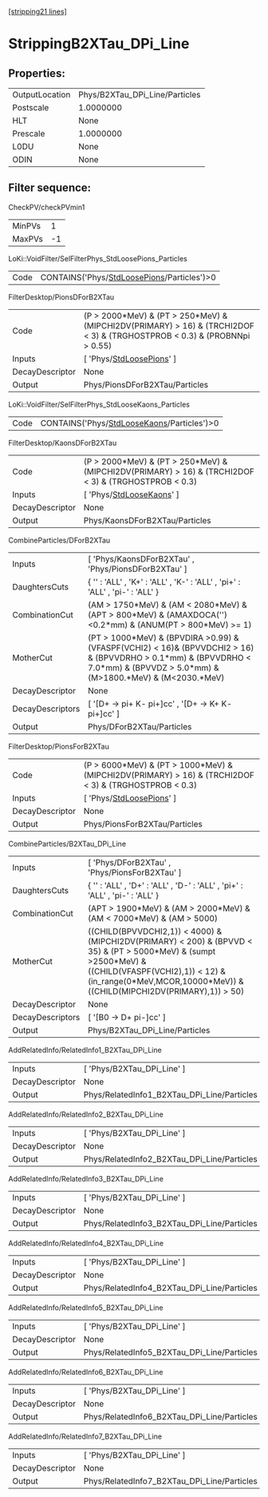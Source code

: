 [[stripping21 lines]](./stripping21-index)

# StrippingB2XTau_DPi_Line

## Properties:

|                |                                |
|----------------|--------------------------------|
| OutputLocation | Phys/B2XTau_DPi_Line/Particles |
| Postscale      | 1.0000000                      |
| HLT            | None                           |
| Prescale       | 1.0000000                      |
| L0DU           | None                           |
| ODIN           | None                           |

## Filter sequence:

CheckPV/checkPVmin1

|        |     |
|--------|-----|
| MinPVs | 1   |
| MaxPVs | -1  |

LoKi::VoidFilter/SelFilterPhys_StdLoosePions_Particles

|      |                                                                                            |
|------|--------------------------------------------------------------------------------------------|
| Code | CONTAINS('Phys/[StdLoosePions](./stripping21-commonparticles-stdloosepions)/Particles')\>0 |

FilterDesktop/PionsDForB2XTau

|                 |                                                                                                                                 |
|-----------------|---------------------------------------------------------------------------------------------------------------------------------|
| Code            | (P \> 2000\*MeV) & (PT \> 250\*MeV) & (MIPCHI2DV(PRIMARY) \> 16) & (TRCHI2DOF \< 3) & (TRGHOSTPROB \< 0.3) & (PROBNNpi \> 0.55) |
| Inputs          | [ 'Phys/[StdLoosePions](./stripping21-commonparticles-stdloosepions)' ]                                                       |
| DecayDescriptor | None                                                                                                                            |
| Output          | Phys/PionsDForB2XTau/Particles                                                                                                  |

LoKi::VoidFilter/SelFilterPhys_StdLooseKaons_Particles

|      |                                                                                            |
|------|--------------------------------------------------------------------------------------------|
| Code | CONTAINS('Phys/[StdLooseKaons](./stripping21-commonparticles-stdloosekaons)/Particles')\>0 |

FilterDesktop/KaonsDForB2XTau

|                 |                                                                                                            |
|-----------------|------------------------------------------------------------------------------------------------------------|
| Code            | (P \> 2000\*MeV) & (PT \> 250\*MeV) & (MIPCHI2DV(PRIMARY) \> 16) & (TRCHI2DOF \< 3) & (TRGHOSTPROB \< 0.3) |
| Inputs          | [ 'Phys/[StdLooseKaons](./stripping21-commonparticles-stdloosekaons)' ]                                  |
| DecayDescriptor | None                                                                                                       |
| Output          | Phys/KaonsDForB2XTau/Particles                                                                             |

CombineParticles/DForB2XTau

|                  |                                                                                                                                                                                           |
|------------------|-------------------------------------------------------------------------------------------------------------------------------------------------------------------------------------------|
| Inputs           | [ 'Phys/KaonsDForB2XTau' , 'Phys/PionsDForB2XTau' ]                                                                                                                                     |
| DaughtersCuts    | { '' : 'ALL' , 'K+' : 'ALL' , 'K-' : 'ALL' , 'pi+' : 'ALL' , 'pi-' : 'ALL' }                                                                                                              |
| CombinationCut   | (AM \> 1750\*MeV) & (AM \< 2080\*MeV) & (APT \> 800\*MeV) & (AMAXDOCA('') \<0.2\*mm) & (ANUM(PT \> 800\*MeV) \>= 1)                                                                       |
| MotherCut        | (PT \> 1000\*MeV) & (BPVDIRA \>0.99) & (VFASPF(VCHI2) \< 16)& (BPVVDCHI2 \> 16) & (BPVVDRHO \> 0.1\*mm) & (BPVVDRHO \< 7.0\*mm) & (BPVVDZ \> 5.0\*mm) & (M\>1800.\*MeV) & (M\<2030.\*MeV) |
| DecayDescriptor  | None                                                                                                                                                                                      |
| DecayDescriptors | [ '[D+ -\> pi+ K- pi+]cc' , '[D+ -\> K+ K- pi+]cc' ]                                                                                                                                |
| Output           | Phys/DForB2XTau/Particles                                                                                                                                                                 |

FilterDesktop/PionsForB2XTau

|                 |                                                                                                             |
|-----------------|-------------------------------------------------------------------------------------------------------------|
| Code            | (P \> 6000\*MeV) & (PT \> 1000\*MeV) & (MIPCHI2DV(PRIMARY) \> 16) & (TRCHI2DOF \< 3) & (TRGHOSTPROB \< 0.3) |
| Inputs          | [ 'Phys/[StdLoosePions](./stripping21-commonparticles-stdloosepions)' ]                                   |
| DecayDescriptor | None                                                                                                        |
| Output          | Phys/PionsForB2XTau/Particles                                                                               |

CombineParticles/B2XTau_DPi_Line

|                  |                                                                                                                                                                                                                                       |
|------------------|---------------------------------------------------------------------------------------------------------------------------------------------------------------------------------------------------------------------------------------|
| Inputs           | [ 'Phys/DForB2XTau' , 'Phys/PionsForB2XTau' ]                                                                                                                                                                                       |
| DaughtersCuts    | { '' : 'ALL' , 'D+' : 'ALL' , 'D-' : 'ALL' , 'pi+' : 'ALL' , 'pi-' : 'ALL' }                                                                                                                                                          |
| CombinationCut   | (APT \> 1900\*MeV) & (AM \> 2000\*MeV) & (AM \< 7000\*MeV) & (AM \> 5000)                                                                                                                                                             |
| MotherCut        | ((CHILD(BPVVDCHI2,1)) \< 4000) & (MIPCHI2DV(PRIMARY) \< 200) & (BPVVD \< 35) & (PT \> 5000\*MeV) & (sumpt \>2500\*MeV) & ((CHILD(VFASPF(VCHI2),1)) \< 12) & (in_range(0\*MeV,MCOR,10000\*MeV)) &((CHILD(MIPCHI2DV(PRIMARY),1)) \> 50) |
| DecayDescriptor  | None                                                                                                                                                                                                                                  |
| DecayDescriptors | [ '[B0 -\> D+ pi-]cc' ]                                                                                                                                                                                                           |
| Output           | Phys/B2XTau_DPi_Line/Particles                                                                                                                                                                                                        |

AddRelatedInfo/RelatedInfo1_B2XTau_DPi_Line

|                 |                                             |
|-----------------|---------------------------------------------|
| Inputs          | [ 'Phys/B2XTau_DPi_Line' ]                |
| DecayDescriptor | None                                        |
| Output          | Phys/RelatedInfo1_B2XTau_DPi_Line/Particles |

AddRelatedInfo/RelatedInfo2_B2XTau_DPi_Line

|                 |                                             |
|-----------------|---------------------------------------------|
| Inputs          | [ 'Phys/B2XTau_DPi_Line' ]                |
| DecayDescriptor | None                                        |
| Output          | Phys/RelatedInfo2_B2XTau_DPi_Line/Particles |

AddRelatedInfo/RelatedInfo3_B2XTau_DPi_Line

|                 |                                             |
|-----------------|---------------------------------------------|
| Inputs          | [ 'Phys/B2XTau_DPi_Line' ]                |
| DecayDescriptor | None                                        |
| Output          | Phys/RelatedInfo3_B2XTau_DPi_Line/Particles |

AddRelatedInfo/RelatedInfo4_B2XTau_DPi_Line

|                 |                                             |
|-----------------|---------------------------------------------|
| Inputs          | [ 'Phys/B2XTau_DPi_Line' ]                |
| DecayDescriptor | None                                        |
| Output          | Phys/RelatedInfo4_B2XTau_DPi_Line/Particles |

AddRelatedInfo/RelatedInfo5_B2XTau_DPi_Line

|                 |                                             |
|-----------------|---------------------------------------------|
| Inputs          | [ 'Phys/B2XTau_DPi_Line' ]                |
| DecayDescriptor | None                                        |
| Output          | Phys/RelatedInfo5_B2XTau_DPi_Line/Particles |

AddRelatedInfo/RelatedInfo6_B2XTau_DPi_Line

|                 |                                             |
|-----------------|---------------------------------------------|
| Inputs          | [ 'Phys/B2XTau_DPi_Line' ]                |
| DecayDescriptor | None                                        |
| Output          | Phys/RelatedInfo6_B2XTau_DPi_Line/Particles |

AddRelatedInfo/RelatedInfo7_B2XTau_DPi_Line

|                 |                                             |
|-----------------|---------------------------------------------|
| Inputs          | [ 'Phys/B2XTau_DPi_Line' ]                |
| DecayDescriptor | None                                        |
| Output          | Phys/RelatedInfo7_B2XTau_DPi_Line/Particles |
